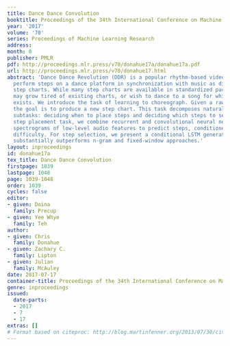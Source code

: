 ```yaml
---
title: Dance Dance Convolution
booktitle: Proceedings of the 34th International Conference on Machine Learning
year: '2017'
volume: '70'
series: Proceedings of Machine Learning Research
address: 
month: 0
publisher: PMLR
pdf: http://proceedings.mlr.press/v70/donahue17a/donahue17a.pdf
url: http://proceedings.mlr.press/v70/donahue17.html
abstract: 'Dance Dance Revolution (DDR) is a popular rhythm-based video game. Players
  perform steps on a dance platform in synchronization with music as directed by on-screen
  step charts. While many step charts are available in standardized packs, players
  may grow tired of existing charts, or wish to dance to a song for which no chart
  exists. We introduce the task of learning to choreograph. Given a raw audio track,
  the goal is to produce a new step chart. This task decomposes naturally into two
  subtasks: deciding when to place steps and deciding which steps to select. For the
  step placement task, we combine recurrent and convolutional neural networks to ingest
  spectrograms of low-level audio features to predict steps, conditioned on chart
  difficulty. For step selection, we present a conditional LSTM generative model that
  substantially outperforms n-gram and fixed-window approaches.'
layout: inproceedings
id: donahue17a
tex_title: Dance Dance Convolution
firstpage: 1039
lastpage: 1048
page: 1039-1048
order: 1039
cycles: false
editor:
- given: Doina
  family: Precup
- given: Yee Whye
  family: Teh
author:
- given: Chris
  family: Donahue
- given: Zachary C.
  family: Lipton
- given: Julian
  family: McAuley
date: 2017-07-17
container-title: Proceedings of the 34th International Conference on Machine Learning
genre: inproceedings
issued:
  date-parts:
  - 2017
  - 7
  - 17
extras: []
# Format based on citeproc: http://blog.martinfenner.org/2013/07/30/citeproc-yaml-for-bibliographies/
---
```

